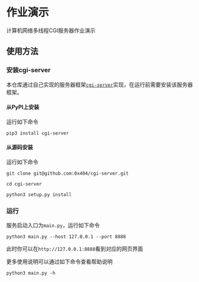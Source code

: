 # 作业演示

计算机网络多线程CGI服务器作业演示

## 使用方法

### 安装cgi-server
本仓库通过自己实现的服务器框架[`cgi-server`](https://github.com/0x404/cgi-server)实现，在运行前需要安装该服务器框架。
#### 从PyPI上安装
运行如下命令
```shell
pip3 install cgi-server
```
#### 从源码安装
运行如下命令
```shell
git clone git@github.com:0x404/cgi-server.git

cd cgi-server

python3 setup.py install
```

### 运行
服务启动入口为`main.py`，运行如下命令

```shell
python3 main.py --host 127.0.0.1 --port 8888
```

此时你可以在`http://127.0.0.1:8888`看到对应的网页界面

更多使用说明可以通过如下命令查看帮助说明

```shell
python3 main.py -h
```